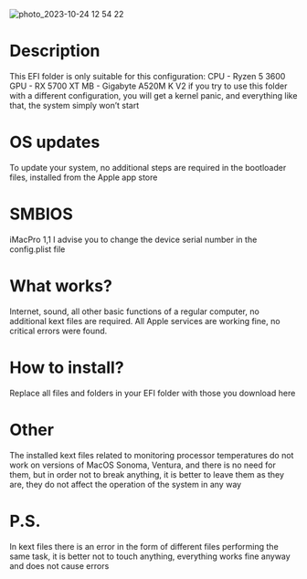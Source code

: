  ![photo_2023-10-24 12 54 22](https://github.com/RubyFM1/hackintosh-Ryzen-5-3600-RX5700XT-A520M-K-V2/assets/145806846/dfa53112-53ba-4a45-ba7d-7e0d8c81f9a5)
# Description
This EFI folder is only suitable for this configuration:
CPU - Ryzen 5 3600
GPU - RX 5700 XT
MB - Gigabyte A520M K V2
if you try to use this folder with a different configuration, you will get a kernel panic, and everything like that, the system simply won’t start
# OS updates
To update your system, no additional steps are required in the bootloader files, installed from the Apple app store
# SMBIOS
iMacPro 1,1
I advise you to change the device serial number in the config.plist file
# What works?
Internet, sound, all other basic functions of a regular computer, no additional kext files are required.
All Apple services are working fine, no critical errors were found.
# How to install?
Replace all files and folders in your EFI folder with those you download here
# Other
The installed kext files related to monitoring processor temperatures do not work on versions of MacOS Sonoma, Ventura, and there is no need for them, but in order not to break anything, it is better to leave them as they are, they do not affect the operation of the system in any way
# P.S.
In kext files there is an error in the form of different files performing the same task, it is better not to touch anything, everything works fine anyway and does not cause errors
